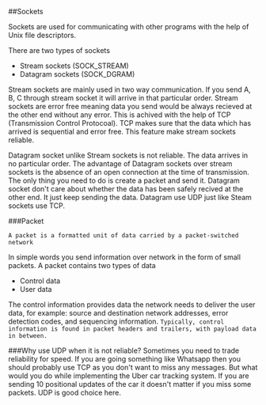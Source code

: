 ##Sockets

Sockets are used for communicating with other programs with the help of Unix file descriptors. 

There are two types of sockets
* Stream sockets (SOCK_STREAM)
* Datagram sockets (SOCK_DGRAM)

Stream sockets are mainly used in two way communication. If you send A, B, C through stream socket it will arrive in that particular order. Stream sockets are error free meaning data you send would be always recieved at the other end without any error. This is achived with the help of TCP (Transmission Control Protocoal). TCP makes sure that the data which has arrived is sequential and error free. This feature make stream sockets reliable.  

Datagram socket unlike Stream sockets is not reliable. The data arrives in no particular order. The advantage of Datagram sockets over stream sockets is the absence of an open connection at the time of transmission. The only thing you need to do is create a packet and send it. Datagram socket don't care about whether the data has been safely recived at the other end. It just keep sending the data. Datagram use UDP just like Steam sockets use TCP. 

###Packet

`A packet is a formatted unit of data carried by a packet-switched network`

In simple words you send information over network in the form of small packets. A packet contains two types of data

* Control data
* User data

The control information provides data the network needs to deliver the user data, for example: source and destination network addresses, error detection codes, and sequencing information. `Typically, control information is found in packet headers and trailers, with payload data in between.`

###Why use UDP when it is not reliable?
Sometimes you need to trade reliability for speed. If you are going something like Whatsapp then you should probably use TCP as you don't want to miss any messages. But what would you do while implementing the Uber car tracking system. If you are sending 10 positional updates of the car it doesn't matter if you miss some packets. UDP is good choice here. 
